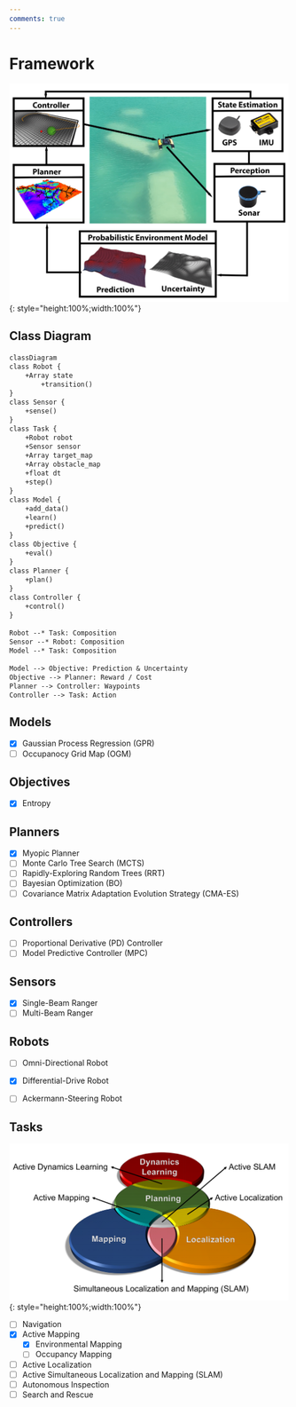 ```yaml
---
comments: true
---
```


# Framework

![framework](./assets/images/framework/framework.png){: style="height:100%;width:100%"}

## Class Diagram

``` mermaid
classDiagram
class Robot {
    +Array state
        +transition()
}
class Sensor {
    +sense()
}
class Task {
    +Robot robot
    +Sensor sensor
    +Array target_map
    +Array obstacle_map
    +float dt
    +step()
}
class Model {
    +add_data()
    +learn()
    +predict()
}
class Objective {
    +eval()
}
class Planner {
    +plan()
}
class Controller {
    +control()
}

Robot --* Task: Composition
Sensor --* Robot: Composition
Model --* Task: Composition

Model --> Objective: Prediction & Uncertainty
Objective --> Planner: Reward / Cost
Planner --> Controller: Waypoints
Controller --> Task: Action
```

## Models

- [x] Gaussian Process Regression (GPR)
- [ ] Occupanocy Grid Map (OGM)

## Objectives

- [x] Entropy

## Planners

- [x] Myopic Planner
- [ ] Monte Carlo Tree Search (MCTS)
- [ ] Rapidly-Exploring Random Trees (RRT)
- [ ] Bayesian Optimization (BO)
- [ ] Covariance Matrix Adaptation Evolution Strategy (CMA-ES)

## Controllers

- [ ] Proportional Derivative (PD) Controller
- [ ] Model Predictive Controller (MPC)

## Sensors

- [x] Single-Beam Ranger
- [ ] Multi-Beam Ranger

## Robots

- [ ] Omni-Directional Robot
- [x] Differential-Drive Robot
- [ ] Ackermann-Steering Robot


## Tasks

![framework](./assets/images/framework/venn.png){: style="height:100%;width:100%"}

- [ ] Navigation
- [x] Active Mapping
    - [x] Environmental Mapping
    - [ ] Occupancy Mapping
- [ ] Active Localization
- [ ] Active Simultaneous Localization and Mapping (SLAM)
- [ ] Autonomous Inspection
- [ ] Search and Rescue
